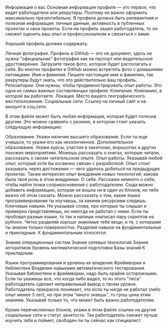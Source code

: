 Информация о вас
Основная информация профиля — это первое, что видят работодатели или рекрутеры. Поэтому ее важно оформить максимально презентабельно. В профиле должна быть релевантная и полезная информация: личные данные, активность в публичных проектах и свои проекты. Если на профиль зашел работодатель, то он сможет оценить ваш опыт и профессионализм и связаться с вами.

Хороший профиль должен содержать:

Личная фотография. Профиль в GitHub — это не документ, здесь не нужна "официальная" фотография как на паспорт или водительское удостоверение. Загрузите такое фото, которое будет располагать к себе. Во многих профилях в GitHub можно встретить фото с домашними питомцами.
Имя и фамилия. Пишите настоящие имя и фамилию, так рекрутеры будут знать, что это действительно ваш профиль.
Репозитории. Они нужны, чтобы продемонстрировать опыт работы. Это одна из самых важных составляющих профиля.
Компания. Компанию, в которой вы работаете.
Локация. Место вашего географического местоположения.
Социальные сети. Ссылку на личный сайт и на аккаунт в соц.сети.

В этом файле может быть любая информация, которая будет полезна другим. Это можно сравнить с резюме, в котором стоит указать следующую информацию:

Образование. Укажи наличие высшего образования. Если ты еще учишься, то укажи его как неоконченное.
Дополнительное образование. Укажи курсы, участие в хакатонах, воркшопах и других похожих мероприятиях. Можешь рассказать о книгах, которые читали, рассказать о своем читательском опыте.
Опыт работы. Указывай любой опыт, который хотя бы косвенно связан с разработкой. Опыт стоит указывать через достижения — чего удалось добиться на предыдущих проектах. Также интересен опыт внедрения новых технологий, какова была твоя роль в этом внедрении.
О себе. Расскажи немного о себе, чтобы найти точки соприкосновения с работодателем. Сюда можно добавить информацию, которая не вошла ни в один из блоков, но тебе важно об этом сказать. Можно рассказать о том, какие языки программирования ты изучаешь, за какими ресурсами следишь.
Ключевые навыки. Не указывай слова, про которые ты слышал и примерно представляешь, но никогда не работал с ними. Если ты пробовал разные языки, то так и напиши «написал пару скриптов на python». Четко разделяй хорошо знакомые тебе вещи, и те, с которыми ты знаком только поверхностно. Разделяй навыки на фундаментальные и прикладные.
К фундаментальным относятся:

Знание операционных систем
Знание сетевых технологий
Знание алгоритмов
Уровень математической подготовки
Базы знаний
К прикладным:

Языки программирования и уровень их владения
Фреймворки и библиотеки
Владение навыками автоматического тестирования
Указывая библиотеки и фреймворки, надо быть крайне осторожными. Если ты укажешь все, что когда либо видел, то из этого "леса" работодатель сделает неправильный вывод о твоем уровне. Работодатель прекрасно понимает, что если ты нигде не работал (либо опыт менее 3 лет), но при этом "много знаешь", то грош цена этим знаниям. Указывай только то, что может быть важно работодателям.

Кроме перечисленных блоков, укажи в этом файле ссылки на другие социальные сети и статус занятости. Так работодатель сможет лучше изучить тебя и поймет, свободен ли ты сейчас как специалист.
